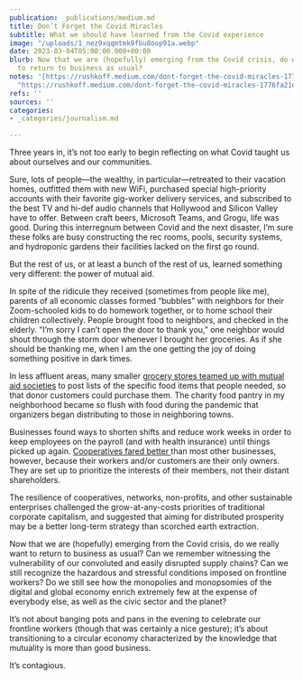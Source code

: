 ```yaml
---
publication: _publications/medium.md
title: Don’t Forget the Covid Miracles
subtitle: What we should have learned from the Covid experience
image: "/uploads/1_nez9xqqmtmk9fbu8oop91a.webp"
date: 2023-03-04T05:00:00.000+00:00
blurb: Now that we are (hopefully) emerging from the Covid crisis, do we really want
  to return to business as usual?
notes: '[https://rushkoff.medium.com/dont-forget-the-covid-miracles-1776fa21e1c4](https://rushkoff.medium.com/dont-forget-the-covid-miracles-1776fa21e1c4
  "https://rushkoff.medium.com/dont-forget-the-covid-miracles-1776fa21e1c4")'
refs: ''
sources: ''
categories:
- _categories/journalism.md

---
```

Three years in, it’s not too early to begin reflecting on what Covid taught us about ourselves and our communities.

Sure, lots of people—the wealthy, in particular—retreated to their vacation homes, outfitted them with new WiFi, purchased special high-priority accounts with their favorite gig-worker delivery services, and subscribed to the best TV and hi-def audio channels that Hollywood and Silicon Valley have to offer. Between craft beers, Microsoft Teams, and Grogu, life was good. During this interregnum between Covid and the next disaster, I’m sure these folks are busy constructing the rec rooms, pools, security systems, and hydroponic gardens their facilities lacked on the first go round.

But the rest of us, or at least a bunch of the rest of us, learned something very different: the power of mutual aid.

In spite of the ridicule they received (sometimes from people like me), parents of all economic classes formed “bubbles” with neighbors for their Zoom-schooled kids to do homework together, or to home school their children collectively. People brought food to neighbors, and checked in the elderly. “I’m sorry I can’t open the door to thank you,” one neighbor would shout through the storm door whenever I brought her groceries. As if she should be thanking me, when I am the one getting the joy of doing something positive in dark times.

In less affluent areas, many smaller [grocery stores teamed up with mutual aid societies](https://citylimits.org/2021/09/24/a-year-and-a-half-into-pandemic-nycs-mutual-aid-movement-at-a-turning-point/) to post lists of the specific food items that people needed, so that donor customers could purchase them. The charity food pantry in my neighborhood became so flush with food during the pandemic that organizers began distributing to those in neighboring towns.

Businesses found ways to shorten shifts and reduce work weeks in order to keep employees on the payroll (and with health insurance) until things picked up again. [Cooperatives fared better ](https://journals.sagepub.com/doi/full/10.1177/0973005221991624)than most other businesses, however, because their workers and/or customers are their only owners. They are set up to prioritize the interests of their members, not their distant shareholders.

The resilience of cooperatives, networks, non-profits, and other sustainable enterprises challenged the grow-at-any-costs priorities of traditional corporate capitalism, and suggested that aiming for distributed prosperity may be a better long-term strategy than scorched earth extraction.

Now that we are (hopefully) emerging from the Covid crisis, do we really want to return to business as usual? Can we remember witnessing the vulnerability of our convoluted and easily disrupted supply chains? Can we still recognize the hazardous and stressful conditions imposed on frontline workers? Do we still see how the monopolies and monopsomies of the digital and global economy enrich extremely few at the expense of everybody else, as well as the civic sector and the planet?

It’s not about banging pots and pans in the evening to celebrate our frontline workers (though that was certainly a nice gesture); it’s about transitioning to a circular economy characterized by the knowledge that mutuality is more than good business.

It’s contagious.